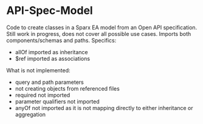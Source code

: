 # API-Spec-Model
Code to create classes in a Sparx EA model from an Open API specification. 
Still work in progress, does not cover all possible use cases. 
Imports both components/schemas and paths.
Specifics:
- allOf imported as inheritance
- $ref imported as associations

What is not implemented:
- query and path parameters
- not creating objects from referenced files
- required not imported
- parameter qualifiers not imported
- anyOf not imported as it is not mapping directly to either inheritance or aggregation
  
